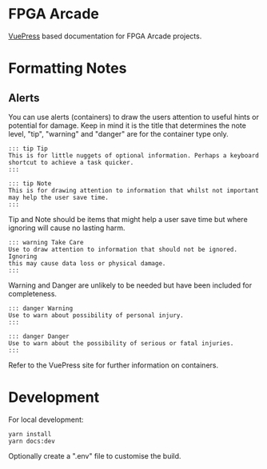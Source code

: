 # FPGA Arcade

[VuePress](https://vuepress.vuejs.org/) based documentation for FPGA Arcade projects.

# Formatting Notes

## Alerts

You can use alerts (containers) to draw the users attention to useful hints
or potential for damage. Keep in mind it is the title that determines the
note level, "tip", "warning" and "danger" are for the container type only.

```
::: tip Tip
This is for little nuggets of optional information. Perhaps a keyboard
shortcut to achieve a task quicker.
:::

::: tip Note
This is for drawing attention to information that whilst not important
may help the user save time.
:::
```

Tip and Note should be items that might help a user save time but
where ignoring will cause no lasting harm.

```
::: warning Take Care
Use to draw attention to information that should not be ignored. Ignoring
this may cause data loss or physical damage.
:::
```

Warning and Danger are unlikely to be needed but have been included for completeness.

```
::: danger Warning
Use to warn about possibility of personal injury.
:::

::: danger Danger
Use to warn about the possibility of serious or fatal injuries.
:::
```

Refer to the VuePress site for further information on containers.

# Development

For local development:

```
yarn install
yarn docs:dev
```

Optionally create a ".env" file to customise the build.
